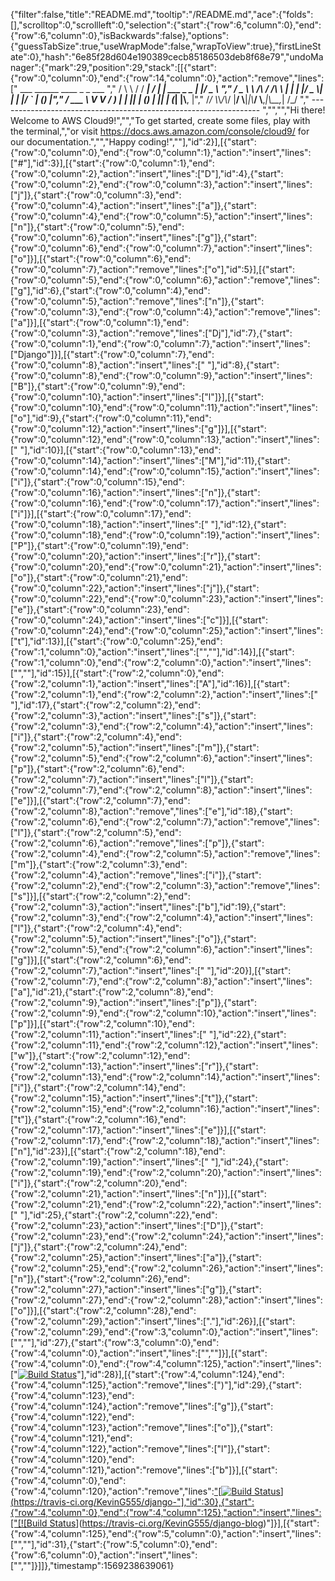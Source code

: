 {"filter":false,"title":"README.md","tooltip":"/README.md","ace":{"folds":[],"scrolltop":0,"scrollleft":0,"selection":{"start":{"row":6,"column":0},"end":{"row":6,"column":0},"isBackwards":false},"options":{"guessTabSize":true,"useWrapMode":false,"wrapToView":true},"firstLineState":0},"hash":"6e85f28d604e190389cecb85186503deb8f68e79","undoManager":{"mark":29,"position":29,"stack":[[{"start":{"row":0,"column":0},"end":{"row":14,"column":0},"action":"remove","lines":["         ___        ______     ____ _                 _  ___  ","        / \\ \\      / / ___|   / ___| | ___  _   _  __| |/ _ \\ ","       / _ \\ \\ /\\ / /\\___ \\  | |   | |/ _ \\| | | |/ _` | (_) |","      / ___ \\ V  V /  ___) | | |___| | (_) | |_| | (_| |\\__, |","     /_/   \\_\\_/\\_/  |____/   \\____|_|\\___/ \\__,_|\\__,_|  /_/ "," ----------------------------------------------------------------- ","","","Hi there! Welcome to AWS Cloud9!","","To get started, create some files, play with the terminal,","or visit https://docs.aws.amazon.com/console/cloud9/ for our documentation.","","Happy coding!",""],"id":2}],[{"start":{"row":0,"column":0},"end":{"row":0,"column":1},"action":"insert","lines":["#"],"id":3}],[{"start":{"row":0,"column":1},"end":{"row":0,"column":2},"action":"insert","lines":["D"],"id":4},{"start":{"row":0,"column":2},"end":{"row":0,"column":3},"action":"insert","lines":["j"]},{"start":{"row":0,"column":3},"end":{"row":0,"column":4},"action":"insert","lines":["a"]},{"start":{"row":0,"column":4},"end":{"row":0,"column":5},"action":"insert","lines":["n"]},{"start":{"row":0,"column":5},"end":{"row":0,"column":6},"action":"insert","lines":["g"]},{"start":{"row":0,"column":6},"end":{"row":0,"column":7},"action":"insert","lines":["o"]}],[{"start":{"row":0,"column":6},"end":{"row":0,"column":7},"action":"remove","lines":["o"],"id":5}],[{"start":{"row":0,"column":5},"end":{"row":0,"column":6},"action":"remove","lines":["g"],"id":6},{"start":{"row":0,"column":4},"end":{"row":0,"column":5},"action":"remove","lines":["n"]},{"start":{"row":0,"column":3},"end":{"row":0,"column":4},"action":"remove","lines":["a"]}],[{"start":{"row":0,"column":1},"end":{"row":0,"column":3},"action":"remove","lines":["Dj"],"id":7},{"start":{"row":0,"column":1},"end":{"row":0,"column":7},"action":"insert","lines":["Django"]}],[{"start":{"row":0,"column":7},"end":{"row":0,"column":8},"action":"insert","lines":[" "],"id":8},{"start":{"row":0,"column":8},"end":{"row":0,"column":9},"action":"insert","lines":["B"]},{"start":{"row":0,"column":9},"end":{"row":0,"column":10},"action":"insert","lines":["l"]}],[{"start":{"row":0,"column":10},"end":{"row":0,"column":11},"action":"insert","lines":["o"],"id":9},{"start":{"row":0,"column":11},"end":{"row":0,"column":12},"action":"insert","lines":["g"]}],[{"start":{"row":0,"column":12},"end":{"row":0,"column":13},"action":"insert","lines":[" "],"id":10}],[{"start":{"row":0,"column":13},"end":{"row":0,"column":14},"action":"insert","lines":["M"],"id":11},{"start":{"row":0,"column":14},"end":{"row":0,"column":15},"action":"insert","lines":["i"]},{"start":{"row":0,"column":15},"end":{"row":0,"column":16},"action":"insert","lines":["n"]},{"start":{"row":0,"column":16},"end":{"row":0,"column":17},"action":"insert","lines":["i"]}],[{"start":{"row":0,"column":17},"end":{"row":0,"column":18},"action":"insert","lines":[" "],"id":12},{"start":{"row":0,"column":18},"end":{"row":0,"column":19},"action":"insert","lines":["P"]},{"start":{"row":0,"column":19},"end":{"row":0,"column":20},"action":"insert","lines":["r"]},{"start":{"row":0,"column":20},"end":{"row":0,"column":21},"action":"insert","lines":["o"]},{"start":{"row":0,"column":21},"end":{"row":0,"column":22},"action":"insert","lines":["j"]},{"start":{"row":0,"column":22},"end":{"row":0,"column":23},"action":"insert","lines":["e"]},{"start":{"row":0,"column":23},"end":{"row":0,"column":24},"action":"insert","lines":["c"]}],[{"start":{"row":0,"column":24},"end":{"row":0,"column":25},"action":"insert","lines":["t"],"id":13}],[{"start":{"row":0,"column":25},"end":{"row":1,"column":0},"action":"insert","lines":["",""],"id":14}],[{"start":{"row":1,"column":0},"end":{"row":2,"column":0},"action":"insert","lines":["",""],"id":15}],[{"start":{"row":2,"column":0},"end":{"row":2,"column":1},"action":"insert","lines":["A"],"id":16}],[{"start":{"row":2,"column":1},"end":{"row":2,"column":2},"action":"insert","lines":[" "],"id":17},{"start":{"row":2,"column":2},"end":{"row":2,"column":3},"action":"insert","lines":["s"]},{"start":{"row":2,"column":3},"end":{"row":2,"column":4},"action":"insert","lines":["i"]},{"start":{"row":2,"column":4},"end":{"row":2,"column":5},"action":"insert","lines":["m"]},{"start":{"row":2,"column":5},"end":{"row":2,"column":6},"action":"insert","lines":["p"]},{"start":{"row":2,"column":6},"end":{"row":2,"column":7},"action":"insert","lines":["l"]},{"start":{"row":2,"column":7},"end":{"row":2,"column":8},"action":"insert","lines":["e"]}],[{"start":{"row":2,"column":7},"end":{"row":2,"column":8},"action":"remove","lines":["e"],"id":18},{"start":{"row":2,"column":6},"end":{"row":2,"column":7},"action":"remove","lines":["l"]},{"start":{"row":2,"column":5},"end":{"row":2,"column":6},"action":"remove","lines":["p"]},{"start":{"row":2,"column":4},"end":{"row":2,"column":5},"action":"remove","lines":["m"]},{"start":{"row":2,"column":3},"end":{"row":2,"column":4},"action":"remove","lines":["i"]},{"start":{"row":2,"column":2},"end":{"row":2,"column":3},"action":"remove","lines":["s"]}],[{"start":{"row":2,"column":2},"end":{"row":2,"column":3},"action":"insert","lines":["b"],"id":19},{"start":{"row":2,"column":3},"end":{"row":2,"column":4},"action":"insert","lines":["l"]},{"start":{"row":2,"column":4},"end":{"row":2,"column":5},"action":"insert","lines":["o"]},{"start":{"row":2,"column":5},"end":{"row":2,"column":6},"action":"insert","lines":["g"]}],[{"start":{"row":2,"column":6},"end":{"row":2,"column":7},"action":"insert","lines":[" "],"id":20}],[{"start":{"row":2,"column":7},"end":{"row":2,"column":8},"action":"insert","lines":["a"],"id":21},{"start":{"row":2,"column":8},"end":{"row":2,"column":9},"action":"insert","lines":["p"]},{"start":{"row":2,"column":9},"end":{"row":2,"column":10},"action":"insert","lines":["p"]}],[{"start":{"row":2,"column":10},"end":{"row":2,"column":11},"action":"insert","lines":[" "],"id":22},{"start":{"row":2,"column":11},"end":{"row":2,"column":12},"action":"insert","lines":["w"]},{"start":{"row":2,"column":12},"end":{"row":2,"column":13},"action":"insert","lines":["r"]},{"start":{"row":2,"column":13},"end":{"row":2,"column":14},"action":"insert","lines":["i"]},{"start":{"row":2,"column":14},"end":{"row":2,"column":15},"action":"insert","lines":["t"]},{"start":{"row":2,"column":15},"end":{"row":2,"column":16},"action":"insert","lines":["t"]},{"start":{"row":2,"column":16},"end":{"row":2,"column":17},"action":"insert","lines":["e"]}],[{"start":{"row":2,"column":17},"end":{"row":2,"column":18},"action":"insert","lines":["n"],"id":23}],[{"start":{"row":2,"column":18},"end":{"row":2,"column":19},"action":"insert","lines":[" "],"id":24},{"start":{"row":2,"column":19},"end":{"row":2,"column":20},"action":"insert","lines":["i"]},{"start":{"row":2,"column":20},"end":{"row":2,"column":21},"action":"insert","lines":["n"]}],[{"start":{"row":2,"column":21},"end":{"row":2,"column":22},"action":"insert","lines":[" "],"id":25},{"start":{"row":2,"column":22},"end":{"row":2,"column":23},"action":"insert","lines":["D"]},{"start":{"row":2,"column":23},"end":{"row":2,"column":24},"action":"insert","lines":["j"]},{"start":{"row":2,"column":24},"end":{"row":2,"column":25},"action":"insert","lines":["a"]},{"start":{"row":2,"column":25},"end":{"row":2,"column":26},"action":"insert","lines":["n"]},{"start":{"row":2,"column":26},"end":{"row":2,"column":27},"action":"insert","lines":["g"]},{"start":{"row":2,"column":27},"end":{"row":2,"column":28},"action":"insert","lines":["o"]}],[{"start":{"row":2,"column":28},"end":{"row":2,"column":29},"action":"insert","lines":["."],"id":26}],[{"start":{"row":2,"column":29},"end":{"row":3,"column":0},"action":"insert","lines":["",""],"id":27},{"start":{"row":3,"column":0},"end":{"row":4,"column":0},"action":"insert","lines":["",""]}],[{"start":{"row":4,"column":0},"end":{"row":4,"column":125},"action":"insert","lines":["[![Build Status](https://travis-ci.org/KevinG555/django-blog.svg?branch=master)](https://travis-ci.org/KevinG555/django-blog)"],"id":28}],[{"start":{"row":4,"column":124},"end":{"row":4,"column":125},"action":"remove","lines":[")"],"id":29},{"start":{"row":4,"column":123},"end":{"row":4,"column":124},"action":"remove","lines":["g"]},{"start":{"row":4,"column":122},"end":{"row":4,"column":123},"action":"remove","lines":["o"]},{"start":{"row":4,"column":121},"end":{"row":4,"column":122},"action":"remove","lines":["l"]},{"start":{"row":4,"column":120},"end":{"row":4,"column":121},"action":"remove","lines":["b"]}],[{"start":{"row":4,"column":0},"end":{"row":4,"column":120},"action":"remove","lines":["[![Build Status](https://travis-ci.org/KevinG555/django-blog.svg?branch=master)](https://travis-ci.org/KevinG555/django-"],"id":30},{"start":{"row":4,"column":0},"end":{"row":4,"column":125},"action":"insert","lines":["[![Build Status](https://travis-ci.org/KevinG555/django-blog.svg?branch=master)](https://travis-ci.org/KevinG555/django-blog)"]}],[{"start":{"row":4,"column":125},"end":{"row":5,"column":0},"action":"insert","lines":["",""],"id":31},{"start":{"row":5,"column":0},"end":{"row":6,"column":0},"action":"insert","lines":["",""]}]]},"timestamp":1569238639061}